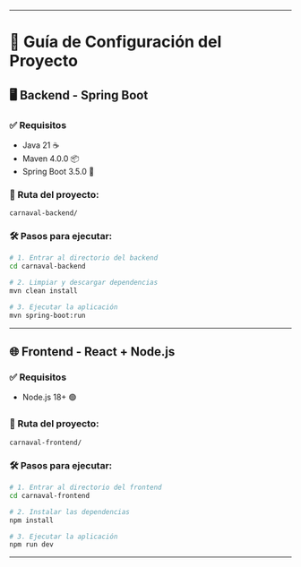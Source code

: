 
---

# 🚀 Guía de Configuración del Proyecto

## 🖥️ Backend - Spring Boot

### ✅ Requisitos

* Java 21 ☕
* Maven 4.0.0 📦
* Spring Boot 3.5.0 🌱

### 📂 Ruta del proyecto:

```
carnaval-backend/
```

### 🛠️ Pasos para ejecutar:

```bash
# 1. Entrar al directorio del backend
cd carnaval-backend

# 2. Limpiar y descargar dependencias
mvn clean install

# 3. Ejecutar la aplicación
mvn spring-boot:run
```

---

## 🌐 Frontend - React + Node.js

### ✅ Requisitos

* Node.js 18+ 🟢

### 📂 Ruta del proyecto:

```
carnaval-frontend/
```

### 🛠️ Pasos para ejecutar:

```bash
# 1. Entrar al directorio del frontend
cd carnaval-frontend

# 2. Instalar las dependencias
npm install

# 3. Ejecutar la aplicación
npm run dev
```

---


